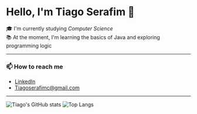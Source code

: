 #  Hello, I'm Tiago Serafim 👋

🎓 I'm currently studying *Computer Science*   
📚 At the moment, I'm learning the basics of Java and exploring programming logic

---

### 📫 How to reach me
- [LinkedIn](https://www.linkedin.com/in/tiagoserafim/)
- Tiagoserafimc@gmail.com
  
---

![Tiago's GitHub stats](https://github-readme-stats.vercel.app/api?username=Tiagoseraf1m&show_icons=true&theme=radical&cache_seconds=7200) 
![Top Langs](https://github-readme-stats.vercel.app/api/top-langs/?username=Tiagoseraf1m&layout=compact&theme=radical&exclude_repo=chat-tempo-real-teste)
